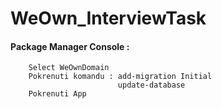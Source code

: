 # WeOwn_InterviewTask

#### Package Manager Console :
        Select WeOwnDomain 
        Pokrenuti komandu : add-migration Initial
                            update-database
        Pokrenuti App

    
